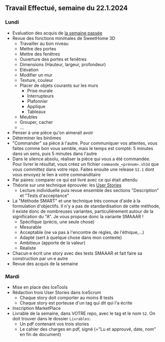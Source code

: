 ## Travail Effectué, semaine du 22.1.2024

### Lundi 

- Evaluation des acquis de [la semaine passée](2024-03.md)
- Revue des fonctions minimales de SweetHome 3D
  - Travailler au bon niveau
  - Mettre des portes
  - Mettre des fenêtres
  - Ouverture des portes et fenêtres
  - Dimensions (Hauteur, largeur, profondeur)
  - Elévation
  - Modifier un mur
  - Texture, couleur
  - Placer de objets courants sur les murs
    - Prise murale
    - Interrupteurs
    - Plafonnier
    - Applique
    - Tableaux
  - Meubles
  - Grouper, cacher
  - ...
- Penser à une pièce qu'on aimerait avoir
- Déterminer les binômes
- "Commander" sa pièce à l'autre. Pour communiquer vos attentes, vous faites comme bon vous semble, mais le temps est compté: 5 minutes dans un sens, puis 5 minutes dans l'autre
- Dans le silence absolu, réaliser la pièce qui vous a été commandée. Pour livrer le résultat, vous créez un fichier `commande_<prénom>.sh3d` que vous committez dans votre repo. Faites ensuite une release `S2.1` dont vous envoyez le lien à votre commanditaire
- Par paires: comparer ce qui est livré avec ce qui était attendu
- Théorie sur une technique éprouvée: les [User Stories](../Supports/User%20Stories.pdf)
  - Lecture individuelle puis revue ensemble des sections "Description" et "Tests d'acceptance"
- La "Méthode SMART" et une technique très connue d'aide à la formulation d'objectifs. Il n'y a pas de standardisation de cette méthode, il existe donc de nombreuses variantes, particulièrement autour de la signification du "A". Je vous propose donc la variante SMAAAR !
  - Spécifique (précis, une seule chose)
  - Mesurable
  - Acceptable (ne va pas à l'encontre de règles, de l'éthique,...)
  - Adapté (sert à quelque chose dans mon contexte)
  - Ambitieux (apporte de la valeur)
  - Réaliste
- Chacun·e écrit une story avec des tests SMAAAR et fait faire sa construction par un·e autre
- Revue des acquis de la semaine

### Mardi 

- Mise en place des IceTools
- Rédaction trois User Stories dans IceScrum
  - Chaque story doit comporter au moins 8 tests
  - Chaque story est porteuse d'un tag qui dit qui l'a écrite
- Inscription MarketPlace 
- Livrable de la semaine, dans VOTRE repo, avec le tag et le nom `S2`. On doit trouver dans le dossier `Livrables`:
  - Un pdf contenant vos trois stories
  - Le cahier des charges en pdf, signé (="Lu et approuvé, date, nom" en fin de document)